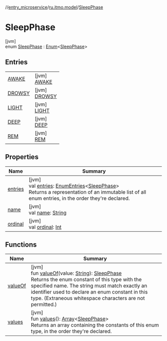 //[entry_microservice](../../../index.md)/[ru.itmo.model](../index.md)/[SleepPhase](index.md)

# SleepPhase

[jvm]\
enum [SleepPhase](index.md) : [Enum](https://kotlinlang.org/api/core/kotlin-stdlib/kotlin/-enum/index.html)&lt;[SleepPhase](index.md)&gt;

## Entries

| | |
|---|---|
| [AWAKE](-a-w-a-k-e/index.md) | [jvm]<br>[AWAKE](-a-w-a-k-e/index.md) |
| [DROWSY](-d-r-o-w-s-y/index.md) | [jvm]<br>[DROWSY](-d-r-o-w-s-y/index.md) |
| [LIGHT](-l-i-g-h-t/index.md) | [jvm]<br>[LIGHT](-l-i-g-h-t/index.md) |
| [DEEP](-d-e-e-p/index.md) | [jvm]<br>[DEEP](-d-e-e-p/index.md) |
| [REM](-r-e-m/index.md) | [jvm]<br>[REM](-r-e-m/index.md) |

## Properties

| Name | Summary |
|---|---|
| [entries](entries.md) | [jvm]<br>val [entries](entries.md): [EnumEntries](https://kotlinlang.org/api/core/kotlin-stdlib/kotlin.enums/-enum-entries/index.html)&lt;[SleepPhase](index.md)&gt;<br>Returns a representation of an immutable list of all enum entries, in the order they're declared. |
| [name](../-weekday/-sun/index.md#-372974862%2FProperties%2F-1216412040) | [jvm]<br>val [name](../-weekday/-sun/index.md#-372974862%2FProperties%2F-1216412040): [String](https://kotlinlang.org/api/core/kotlin-stdlib/kotlin/-string/index.html) |
| [ordinal](../-weekday/-sun/index.md#-739389684%2FProperties%2F-1216412040) | [jvm]<br>val [ordinal](../-weekday/-sun/index.md#-739389684%2FProperties%2F-1216412040): [Int](https://kotlinlang.org/api/core/kotlin-stdlib/kotlin/-int/index.html) |

## Functions

| Name | Summary |
|---|---|
| [valueOf](value-of.md) | [jvm]<br>fun [valueOf](value-of.md)(value: [String](https://kotlinlang.org/api/core/kotlin-stdlib/kotlin/-string/index.html)): [SleepPhase](index.md)<br>Returns the enum constant of this type with the specified name. The string must match exactly an identifier used to declare an enum constant in this type. (Extraneous whitespace characters are not permitted.) |
| [values](values.md) | [jvm]<br>fun [values](values.md)(): [Array](https://kotlinlang.org/api/core/kotlin-stdlib/kotlin/-array/index.html)&lt;[SleepPhase](index.md)&gt;<br>Returns an array containing the constants of this enum type, in the order they're declared. |
